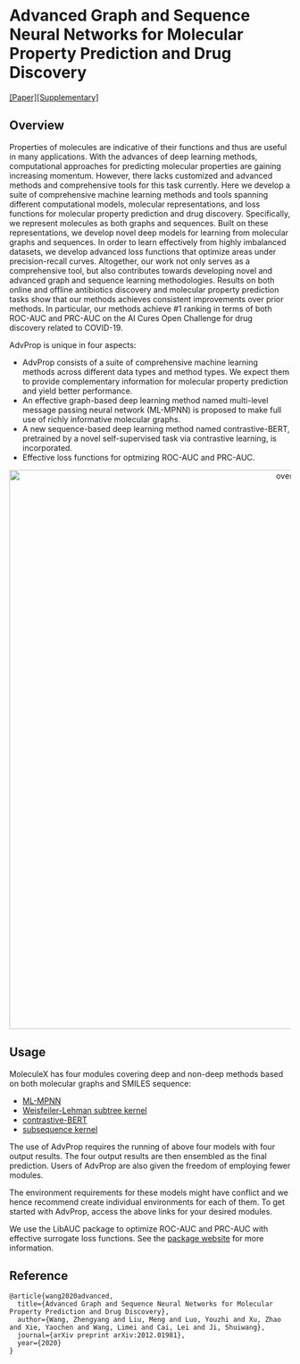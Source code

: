 # Advanced Graph and Sequence Neural Networks for Molecular Property Prediction and Drug Discovery
[[Paper]](https://arxiv.org/abs/2012.01981)[[Supplementary]](https://documentcloud.adobe.com/link/track?uri=urn:aaid:scds:US:d0ca85d1-c6f9-428b-ae2b-c3bf3257196d#pageNum=1)

## Overview

Properties of molecules are indicative of their functions and thus are useful in many applications. With the advances of deep learning methods, computational approaches for predicting molecular properties are gaining increasing momentum. However, there lacks customized and advanced methods and comprehensive tools for this task currently. Here we develop a suite of comprehensive machine learning methods and tools spanning different computational models, molecular representations, and loss functions for molecular property prediction and drug discovery. Specifically, we represent molecules as both graphs and sequences. Built on these
representations, we develop novel deep models for learning from molecular graphs and sequences. In order to learn effectively from highly imbalanced datasets, we develop advanced loss functions that optimize areas under precision-recall curves. Altogether, our work not only serves as a comprehensive tool, but also contributes towards developing novel and advanced graph and sequence learning methodologies. Results on both online and offline antibiotics discovery and molecular property prediction tasks show that our methods achieves consistent improvements over prior methods. In particular, our methods achieve \#1 ranking in terms of both ROC-AUC and PRC-AUC on the AI Cures Open Challenge for drug discovery related to COVID-19.

AdvProp is unique in four aspects:

* AdvProp consists of a suite of comprehensive machine learning methods across different data types and method types. We expect them to provide complementary information for molecular property prediction and yield better performance. 
* An effective graph-based deep learning method named multi-level message passing neural network (ML-MPNN) is proposed to make full use of richly informative molecular graphs.
* A new sequence-based deep learning method named contrastive-BERT, pretrained by a novel self-supervised task via contrastive learning, is incorporated.
* Effective loss functions for optmizing ROC-AUC and PRC-AUC.

<p align="center">
<img src="https://github.com/divelab/MoleculeX/blob/master/imgs/overview.png" width="1000" class="center" alt="overview"/>
    <br/>
</p>

## Usage

MoleculeX has four modules covering deep and non-deep methods based on both molecular graphs and SMILES sequence:
* [ML-MPNN](graph)
* [Weisfeiler-Lehman subtree kernel](kernels)
* [contrastive-BERT](sequence)
* [subsequence kernel](kernels)

The use of AdvProp requires the running of above four models with four output results. The four output results are then ensembled as the final prediction. Users of AdvProp are also given the freedom of employing fewer modules.

The environment requirements for these models might have conflict and we hence recommend create individual environments for each of them. To get started with AdvProp, access the above links for your desired modules.

We use the LibAUC package to optimize ROC-AUC and PRC-AUC with effective surrogate loss functions. See the [package website](https://libauc.org/) for more information.

## Reference
```
@article{wang2020advanced,
  title={Advanced Graph and Sequence Neural Networks for Molecular Property Prediction and Drug Discovery},
  author={Wang, Zhengyang and Liu, Meng and Luo, Youzhi and Xu, Zhao and Xie, Yaochen and Wang, Limei and Cai, Lei and Ji, Shuiwang},
  journal={arXiv preprint arXiv:2012.01981},
  year={2020}
}
```

